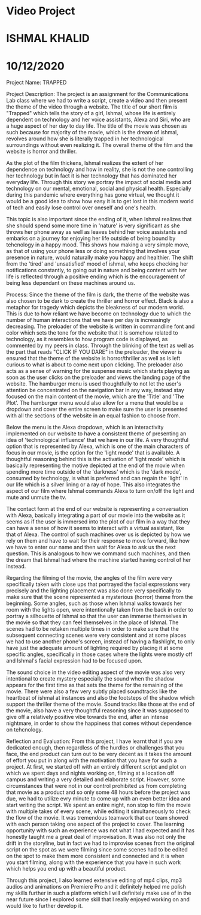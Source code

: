 # Video Project
# ISHMAL KHALID 
# 10/12/2020

Project Name: TRAPPED

Project Description: 
The project is an assignment for the Communications Lab class where we had to write a script, create a video and then present the theme of the video through a website. The title of our short film is "Trapped" which tells the story of a girl, Ishmal, whose life is entirely dependent on technology and her voice assistants, Alexa and Siri, who are a huge aspect of her day to day life. The title of the movie was chosen as such because for majority of the movie, which is the dream of ishmal, revolves around how she is literally trapped in her technological surroundings without even realizing it. The overall theme of the film and the website is horror and thriller. 

As the plot of the film thickens, Ishmal realizes the extent of her dependence on technology and how in reality, she is not the one controlling her technology but in fact it is her technology that has dominated her everyday life. Through this story we portray the impact of social media and technology on our mental, emotional, social and physical health. Especially during this pandemic where everything has gone virtual, we thought it would be a good idea to show how easy it is to get lost in this modern world of tech and easily lose control over oneself and one's health. 

This topic is also important since the ending of it, when Ishmal realizes that she should spend some more time in 'nature' is very significant as she throws her phone away as well as leaves behind her voice assistants and embarks on a journey for enjoying her life outside of being bound by tehcnology in a happy mood. This shows how making a very simple move, as that of using your phone less or doing something that involves your presence in nature, would naturally make you happy and healthier. The shift from the 'tired' and 'unsatisfied' mood of ishmal, who keeps checking her notifications constantly, to going out in nature and being content with her life is reflected through a positive ending which is the encouragement of being less dependant on these machines around us.

Process: 
Since the theme of the film is dark, the theme of the website was also chosen to be dark to create the thriller and horror effect. Black is also a metaphor for tragedy which depicts the bleakness of our modern world. This is due to how reliant we have become on technology due to which the number of human interactions that we have per day is increasingly decreasing. The preloader of the website is written in commandline font and color which sets the tone for the website that it is somehow related to technology, as it resembles to how program code is displayed, as commented by my peers in class. Through the blinking of the text as well as the part that reads "CLICK IF YOU DARE" in the preloader, the viewer is ensured that the theme of the website is horror/thriller as well as is left curious to what is about to come next upon clicking. The preloader also acts as a sense of warning for the suspense music which starts playing as soon as the user clicks on the preloader and views the landing page of the website. The hamburger menu is used thoughtfully to not let the user's attention be concentrated on the navigation bar in any way, instead stay focused on the main content of the movie, which are the 'Title' and 'The Plot'. The hamburger menu would also allow for a menu that would be a dropdown and cover the entire screen to make sure the user is presented with all the sections of the website in an equal fashion to choose from. 

Below the menu is the Alexa dropdown, which is an interactivity implemented on our website to have a consistent theme of presenting an idea of 'technological influence' that we have in our life. A very thoughtful option that is represented by Alexa, which is one of the main characters of focus in our movie, is the option for the 'light mode' that is available. A thoughtful reasoning behind this is the activation of 'light mode' which is basically representing the motive depicted at the end of the movie when spending more time outside of the 'darkness' which is the 'dark mode', consumed by technology, is what is preferred and can regain the 'light' in our life which is a silver lining or a ray of hope. This also integrates the aspect of our film where Ishmal commands Alexa to turn on/off the light and mute and unmute the tv.

The contact form at the end of our website is representing a conversation with Alexa, basically integrating a part of our movie into the website as it seems as if the user is immersed into the plot of our film in a way that they can have a sense of how it seems to interact with a virtual assistant, like that of Alexa. The control of such machines over us is depicted by how we rely on them and have to wait for their response to move forward, like how we have to enter our name and then wait for Alexa to ask us the next question. This is analogous to how we command such machines, and then the dream that Ishmal had where the machine started having control of her instead.

Regarding the filming of the movie, the angles of the film were very specifically taken with close ups that portrayed the facial expressions very precisely and the lighting placement was also done very specifically to make sure that the scene represented a mysterious (horror) theme from the beginning. Some angles, such as those when Ishmal walks towards her room with the lights open, were intentionally taken from the back in order to portray a silhouette of Ishmal so that the user can immerse themselves in the movie so that they can feel themselves in the place of Ishmal. The scenes had to be retaken multiple times in order to make sure that the subsequent connecting scenes were very consistent and at some places we had to use another phone's screen, instead of having a flashlight, to only have just the adequate amount of lighting required by placing it at some specific angles, specifically in those cases where the lights were mostly off and Ishmal's facial expression had to be focused upon. 

The sound choice in the video editing aspect of the movie was also very intentional to create mystery especially the sound when the shadow appears for the first time as that sets the theme for the remaining of the movie. There were also a few very subtly placed soundtracks like the heartbeat of ishmal at instances and also the footsteps of the shadow which support the thriller theme of the movie. Sound tracks like those at the end of the movie, also have a very thoughtful reasoning since it was supposed to give off a relatively positive vibe towards the end, after an intense nightmare, in order to show the happiness that comes without dependence on tehcnology.

Reflection and Evaluation:
From this project, I have learnt that if you are dedicated enough, then regardless of the hurdles or challenges that you face, the end product can turn out to be very decent as it takes the amount of effort you put in along with the motivation that you have for such a project. At first, we started off with an entirely different script and plot on which we spent days and nights working on, filming at a location off campus and writing a very detailed and elaborate script. However, some circumstances that were not in our control prohibited us from completing that movie as a product and so only some 48 hours before the project was due, we had to utilize evry minute to come up with an even better idea and start writing the script. We spent an entire night, non stop to film the movie with multiple takes of every scene, while editing it simultaneously to check the flow of the movie. It was tremendous teamwork that our team showed with each person taking one aspect of the project to cover. The learning opportunity with such an experience was not what I had expected and it has honestly taught me a great deal of improvisation. It was also not only the drift in the storyline, but in fact we had to improvise scenes from the original script on the spot as we were filming since some scenes had to be edited on the spot to make them more consistent and connected and it is when you start filming, along with the experience that you have in such work which helps you end up with a beautiful product.

Through this project, I also learned extensive editing of mp4 clips, mp3 audios and animations on Premiere Pro and it definitely helped me polish my skills further in such a platform which I will definitely make use of in the near future since I explored some skill that I really enjoyed working on and would like to further develop it. 
